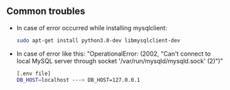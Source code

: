 ## Common troubles
- In case of error occurred while installing mysqlclient:
    ```bash
    sudo apt-get install python3.8-dev libmysqlclient-dev
    ```

- In case of error like this:
"OperationalError: (2002, "Can't connect to local MySQL server through socket '/var/run/mysqld/mysqld.sock' (2)")"
    ```bash
    [.env file]
    DB_HOST=localhost ---> DB_HOST=127.0.0.1
    ```